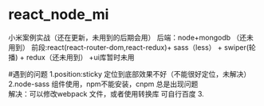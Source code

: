 # react_node_mi
小米案例实战（还在更新，未用到的后期会用）
后端：node+mongodb （还未用到）
前段:react(react-router-dom,react-redux)+ sass（less） + swiper(轮播) + redux（还未用到） +ui库暂时未用

#遇到的问题
1.position:sticky 定位到底部效果不好（不能很好定位，未解决）
2.node-sass 组件使用，npm不能安装，cnpm 总是出现问题  
解决：可以修改webpack 文件，或者使用转换库 可自行百度
3.
